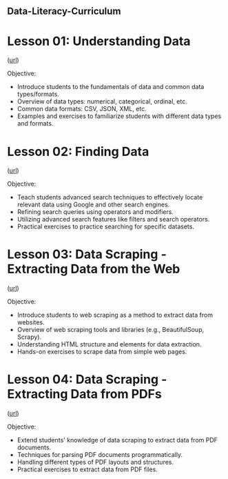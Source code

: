 ## Data-Literacy-Curriculum

# Lesson 01: Understanding Data
([url](https://github.com/aeleraqi/Data-Literacy-Curriculum/blob/main/Lesson%2001.pdf))

Objective: 
- Introduce students to the fundamentals of data and common data types/formats.
- Overview of data types: numerical, categorical, ordinal, etc.
- Common data formats: CSV, JSON, XML, etc.
- Examples and exercises to familiarize students with different data types and formats.

# Lesson 02: Finding Data
([url](https://github.com/aeleraqi/Data-Literacy-Curriculum/blob/main/Lesson%2002.pdf))

Objective: 
- Teach students advanced search techniques to effectively locate relevant data using Google and other search engines.
- Refining search queries using operators and modifiers.
- Utilizing advanced search features like filters and search operators.
- Practical exercises to practice searching for specific datasets.

# Lesson 03: Data Scraping - Extracting Data from the Web
([url](https://github.com/aeleraqi/Data-Literacy-Curriculum/blob/main/Lesson%2003.pdf))

Objective: 
- Introduce students to web scraping as a method to extract data from websites.
- Overview of web scraping tools and libraries (e.g., BeautifulSoup, Scrapy).
- Understanding HTML structure and elements for data extraction.
- Hands-on exercises to scrape data from simple web pages.

# Lesson 04: Data Scraping - Extracting Data from PDFs
([url](https://github.com/aeleraqi/Data-Literacy-Curriculum/blob/main/Lesson%2004.pdf))

Objective: 
- Extend students' knowledge of data scraping to extract data from PDF documents.
- Techniques for parsing PDF documents programmatically.
- Handling different types of PDF layouts and structures.
- Practical exercises to extract data from PDF files.
